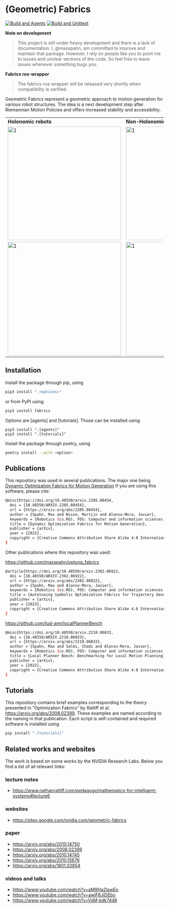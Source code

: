 # (Geometric) Fabrics

[![Build and Agents](https://github.com/maxspahn/fabrics/actions/workflows/diffGeo_agents.yml/badge.svg)](https://github.com/maxspahn/fabrics/actions/workflows/diffGeo_agents.yml)
[![Build and Unittest](https://github.com/maxspahn/fabrics/actions/workflows/unitTest.yml/badge.svg)](https://github.com/maxspahn/fabrics/actions/workflows/unitTest.yml)

**Note on development**
> This project is still under heavy development and there is a lack of
> documentation. I, @maxspahn, am committed to improve and maintain that package.
> However, I rely on people like you to point me to issues and unclear sections of
> the code. So feel free to leave issues whenever something bugs you.

**Fabrics ros-wrapper**
> The fabrics-ros wrapper will be released very shortly when compatibility is
> verified.


Geometric Fabrics represent a geometric approach to motion generation for
various robot structures. The idea is a next development step after Riemannian
Motion Policies and offers increased stability and accessibility.

<table>
  <tr>
    <td><b>Holonomic robots</b></th>
    <td><b>Non-Holonomic robots</b></th>
  </tr> 
  <tr>
    <td> <img src="./assets/panda_ring.gif"  alt="1" width = 360px ></td>
    <td> <img src="./assets/boxer.gif"  alt="1" width = 360px ></td>
  </tr> 
  <tr>
    <td> <img src="./assets/panda_dynamic_avoidance.gif"  alt="1" width = 360px ></td>
    <td> <img src="./assets/albert.gif"  alt="1" width = 360px ></td>
  </tr>
</table>


## Installation

Install the package through pip, using 
```bash
pip3 install ".<options>"
```
or from PyPI using
```bash
pip3 install fabrics
```
Options are [agents] and [tutorials]. Those can be installed using
```
pip3 install ".[agents]"
pip3 install ".[tutorials]"
```

Install the package through poetry, using
```bash
poetry install --with <option>
```

## Publications

This repository was used in several publications. The major one being
[Dynamic Optimization Fabrics for Motion Generation](https://arxiv.org/abs/2205.08454) 
If you are using this software, please cite:
```bash
@misc{https://doi.org/10.48550/arxiv.2205.08454,
  doi = {10.48550/ARXIV.2205.08454},
  url = {https://arxiv.org/abs/2205.08454},
  author = {Spahn, Max and Wisse, Martijn and Alonso-Mora, Javier},
  keywords = {Robotics (cs.RO), FOS: Computer and information sciences, FOS: Computer and information sciences},
  title = {Dynamic Optimization Fabrics for Motion Generation},
  publisher = {arXiv},
  year = {2022},
  copyright = {Creative Commons Attribution Share Alike 4.0 International}
}
```
Other publications where this repository was used:

https://github.com/maxspahn/optuna_fabrics
```bash
@article{https://doi.org/10.48550/arxiv.2302.06922,
  doi = {10.48550/ARXIV.2302.06922},
  url = {https://arxiv.org/abs/2302.06922},
  author = {Spahn, Max and Alonso-Mora, Javier},
  keywords = {Robotics (cs.RO), FOS: Computer and information sciences, FOS: Computer and information sciences},
  title = {Autotuning Symbolic Optimization Fabrics for Trajectory Generation},
  publisher = {arXiv},
  year = {2023},
  copyright = {Creative Commons Attribution Share Alike 4.0 International}
}
```

https://github.com/tud-amr/localPlannerBench
```bash
@misc{https://doi.org/10.48550/arxiv.2210.06033,
  doi = {10.48550/ARXIV.2210.06033},
  url = {https://arxiv.org/abs/2210.06033},
  author = {Spahn, Max and Salmi, Chadi and Alonso-Mora, Javier},
  keywords = {Robotics (cs.RO), FOS: Computer and information sciences, FOS: Computer and information sciences},
  title = {Local Planner Bench: Benchmarking for Local Motion Planning},
  publisher = {arXiv},
  year = {2022},
  copyright = {Creative Commons Attribution Share Alike 4.0 International}
}
```


## Tutorials

This repository contains brief examples corresponding to the theory presented
in "Optimization Fabrics" by Ratliff et al. https://arxiv.org/abs/2008.02399.
These examples are named according to the naming in that publication. Each
script is self-contained and required software is installed using 
```bash
pip install ".[tutorials]"
```
## Related works and websites

The work is based on some works by the NVIDIA Research Labs. Below you find a
list of all relevant links:

### lecture notes
- https://www.nathanratliff.com/pedagogy/mathematics-for-intelligent-systems#lecture6

### websites
- https://sites.google.com/nvidia.com/geometric-fabrics

### paper
- https://arxiv.org/abs/2010.14750
- https://arxiv.org/abs/2008.02399
- https://arxiv.org/abs/2010.14745
- https://arxiv.org/abs/2010.15676
- https://arxiv.org/abs/1801.02854

### videos and talks
- https://www.youtube.com/watch?v=aM9Ha2IawEo
- https://www.youtube.com/watch?v=awiF6JjDEbo
- https://www.youtube.com/watch?v=VsM-kdk74d8

